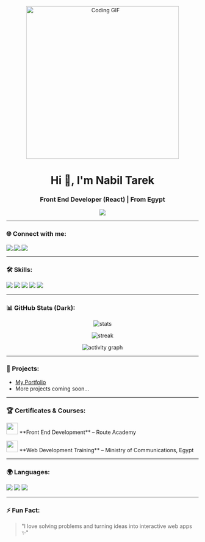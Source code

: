 <!-- GIF Animation -->
<p align="center">
  <img src="https://media.giphy.com/media/qgQUggAC3Pfv687qPC/giphy.gif" width="400" alt="Coding GIF"/>
</p>

<h1 align="center">Hi 👋, I'm Nabil Tarek</h1>
<h3 align="center">Front End Developer (React) | From Egypt</h3>

<!-- Typing Animation -->
<p align="center">
  <a href="https://github.com/DenverCoder1/readme-typing-svg">
    <img src="https://readme-typing-svg.herokuapp.com?size=24&duration=4000&color=36BCF7&center=true&vCenter=true&width=600&lines=Front+End+Developer;React+Lover;1+Year+Experience;Always+Learning+New+Things">
  </a>
</p>

---

### 🌐 Connect with me:
<p align="left">
  <a href="https://www.linkedin.com/in/nabil-tarek-488116249" target="blank">
    <img align="center" src="https://img.shields.io/badge/LinkedIn-0A66C2?style=for-the-badge&logo=linkedin&logoColor=white" />
  </a>
  <a href="https://github.com/nabil5-web" target="blank">
    <img align="center" src="https://img.shields.io/badge/GitHub-181717?style=for-the-badge&logo=github&logoColor=white" />
  </a>
  <a href="mailto:nabiltarek225@gmail.com" target="blank">
    <img align="center" src="https://img.shields.io/badge/Email-B23121?style=for-the-badge&logo=gmail&logoColor=white" />
  </a>
</p>

---

### 🛠️ Skills:
<p align="left">
  <img src="https://img.shields.io/badge/HTML5-000000?style=for-the-badge&logo=html5&logoColor=E34F26" />
  <img src="https://img.shields.io/badge/CSS3-000000?style=for-the-badge&logo=css3&logoColor=1572B6" />
  <img src="https://img.shields.io/badge/Bootstrap-000000?style=for-the-badge&logo=bootstrap&logoColor=7952B3" />
  <img src="https://img.shields.io/badge/JavaScript-000000?style=for-the-badge&logo=javascript&logoColor=F7DF1E" />
  <img src="https://img.shields.io/badge/React-000000?style=for-the-badge&logo=react&logoColor=61DAFB" />
</p>

---

### 📊 GitHub Stats (Dark):
<p align="center">
  <img src="https://github-readme-stats.vercel.app/api?username=nabil5-web&show_icons=true&theme=tokyonight&bg_color=000000&title_color=36BCF7&text_color=ffffff" alt="stats"/>
</p>

<p align="center">
  <img src="https://github-readme-streak-stats.herokuapp.com/?user=nabil5-web&theme=tokyonight&background=000000&ring=36BCF7&fire=36BCF7&currStreakLabel=ffffff" alt="streak"/>
</p>

<p align="center">
  <img src="https://github-readme-activity-graph.vercel.app/graph?username=nabil5-web&theme=react-dark&bg_color=000000&line=36BCF7&point=FFFFFF" alt="activity graph"/>
</p>

---

### 🚀 Projects:
- [My Portfolio](https://my-portfolio-cyan-one-34.vercel.app/)  
- More projects coming soon...

---

### 🏆 Certificates & Courses:
<p>
  <img src="https://img.icons8.com/color/48/000000/certificate.png" width="30"/> 
  **Front End Development** – Route Academy  
</p>

<p>
  <img src="https://img.icons8.com/color/48/000000/certificate.png" width="30"/> 
  **Web Development Training** – Ministry of Communications, Egypt  
</p>

---

### 🌍 Languages:
<p>
  <img src="https://img.shields.io/badge/English-000000?style=for-the-badge&logo=google-translate&logoColor=36BCF7"/>  
  <img src="https://img.shields.io/badge/Arabic-000000?style=for-the-badge&logo=google-translate&logoColor=00FF88"/>  
  <img src="https://img.shields.io/badge/German-000000?style=for-the-badge&logo=google-translate&logoColor=FFCE00"/>  
</p>

---

### ⚡ Fun Fact:
> "I love solving problems and turning ideas into interactive web apps ✨"
